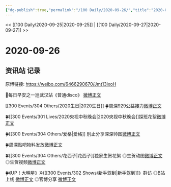 ```yaml
---
{"dg-publish":true,"permalink":"/100 Daily/2020-09-26/","title":"2020-09-26","created":"2023-04-08T13:19:41.646+08:00","updated":"2023-04-08T13:25:24.675+08:00"}
---
```



<< [[100 Daily/2020-09-25\|2020-09-25]] | [[100 Daily/2020-09-27\|2020-09-27]] >>

# 2020-09-26

## 资讯站 记录

原博链接: https://weibo.com/6466290670/Jmt13ixoH

🌄每日早安之一巡武汉站《普通disco》
[微博正文](https://m.weibo.cn/6466290670/4553318619679926)

[[300 Events/304 Others/2020生日\|2020生日]]
🍀周深929公益接力[微博正文](https://m.weibo.cn/6466290670/4553520655373461)

🍀[[300 Events/301 Lives/2020央视中秋晚会\|2020央视中秋晚会]]探班花絮[微博正文](https://m.weibo.cn/6466290670/4553494494970500)

🍀[[300 Events/304 Others/爱格\|爱格]] 别止分享深深帅图[微博正文](https://m.weibo.cn/6466290670/4553396571606096)

🍀周深贴吧物料发放[微博正文](https://m.weibo.cn/6466290670/4553529529994428)

🍀[[300 Events/304 Others/花西子\|花西子]]独家生贺花絮
◎生贺动图[微博正文](https://m.weibo.cn/6466290670/4553347635355591)
◎生贺视频[微博正文](https://m.weibo.cn/6466290670/4553392406405175)

🍀《UP！大明星》X《[[300 Events/302 Shows/新手驾到\|新手驾到]]》群访
◎B站上线 [微博正文](https://m.weibo.cn/6466290670/4553358453773910)
◎官博分享 [微博正文](https://m.weibo.cn/6466290670/4553409363973123)
